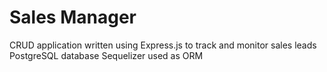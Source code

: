 # Sales Manager

CRUD application written using Express.js to track and monitor sales leads
PostgreSQL database
Sequelizer used as ORM 
